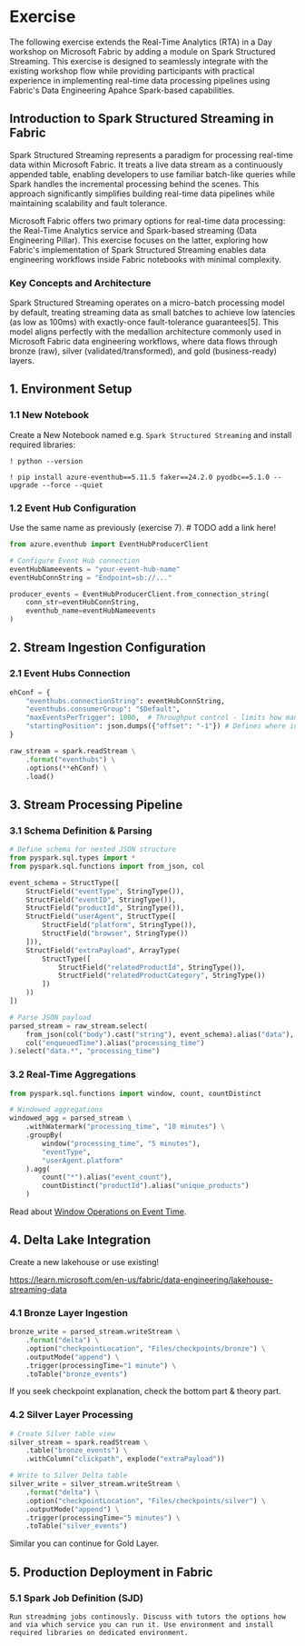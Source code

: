 # Exercise

The following exercise extends the Real-Time Analytics (RTA) in a Day workshop on Microsoft Fabric by adding a  module on Spark Structured Streaming. This exercise is designed to seamlessly integrate with the existing workshop flow while providing participants with practical experience in implementing real-time data processing pipelines using Fabric's Data Engineering Apahce Spark-based  capabilities.

## Introduction to Spark Structured Streaming in Fabric

Spark Structured Streaming represents a paradigm for processing real-time data within Microsoft Fabric. It treats a live data stream as a continuously appended table, enabling developers to use familiar batch-like queries while Spark handles the incremental processing behind the scenes. This approach significantly simplifies building real-time data pipelines while maintaining scalability and fault tolerance.

Microsoft Fabric offers two primary options for real-time data processing: the Real-Time Analytics service and Spark-based streaming (Data Engineering Pillar). This exercise focuses on the latter, exploring how Fabric's implementation of Spark Structured Streaming enables data engineering workflows inside Fabric notebooks with minimal complexity.

### Key Concepts and Architecture

Spark Structured Streaming operates on a micro-batch processing model by default, treating streaming data as small batches to achieve low latencies (as low as 100ms) with exactly-once fault-tolerance guarantees[5]. This model aligns perfectly with the medallion architecture commonly used in Microsoft Fabric data engineering workflows, where data flows through bronze (raw), silver (validated/transformed), and gold (business-ready) layers.

## 1. Environment Setup

### 1.1 New Notebook

Create a New Notebook named e.g. `Spark Structured Streaming` and install required libraries:

```shell
! python --version

! pip install azure-eventhub==5.11.5 faker==24.2.0 pyodbc==5.1.0 --upgrade --force --quiet
```

### 1.2 Event Hub Configuration

Use the same name as previously (exercise 7). # TODO add a link here!  

```python
from azure.eventhub import EventHubProducerClient

# Configure Event Hub connection
eventHubNameevents = "your-event-hub-name"
eventHubConnString = "Endpoint=sb://..."  

producer_events = EventHubProducerClient.from_connection_string(
    conn_str=eventHubConnString, 
    eventhub_name=eventHubNameevents
)
```

## 2. Stream Ingestion Configuration

### 2.1 Event Hubs Connection
```python
ehConf = {
    "eventhubs.connectionString": eventHubConnString,
    "eventhubs.consumerGroup": "$Default",
    "maxEventsPerTrigger": 1000,  # Throughput control - limits how many events Spark will read per trigger cycle, helping control throughput and avoid overwhelming your application.
    "startingPosition": json.dumps({"offset": "-1"}) # Defines where in the stream Spark starts reading. Here, "-1" means start from the earliest available event.
}

raw_stream = spark.readStream \
    .format("eventhubs") \
    .options(**ehConf) \
    .load()
```

## 3. Stream Processing Pipeline

### 3.1 Schema Definition & Parsing
```python
# Define schema for nested JSON structure
from pyspark.sql.types import *
from pyspark.sql.functions import from_json, col

event_schema = StructType([
    StructField("eventType", StringType()),
    StructField("eventID", StringType()),
    StructField("productId", StringType()),
    StructField("userAgent", StructType([
        StructField("platform", StringType()),
        StructField("browser", StringType())
    ])),
    StructField("extraPayload", ArrayType(
        StructType([
            StructField("relatedProductId", StringType()),
            StructField("relatedProductCategory", StringType())
        ])
    ))
])

# Parse JSON payload
parsed_stream = raw_stream.select(
    from_json(col("body").cast("string"), event_schema).alias("data"),
    col("enqueuedTime").alias("processing_time")
).select("data.*", "processing_time")
```

### 3.2 Real-Time Aggregations
```python
from pyspark.sql.functions import window, count, countDistinct

# Windowed aggregations
windowed_agg = parsed_stream \
    .withWatermark("processing_time", "10 minutes") \
    .groupBy(
        window("processing_time", "5 minutes"),
        "eventType",
        "userAgent.platform"
    ).agg(
        count("*").alias("event_count"),
        countDistinct("productId").alias("unique_products")
    )
```

Read about [Window Operations on Event Time](https://spark.apache.org/docs/latest/structured-streaming-programming-guide.html#window-operations-on-event-time).

## 4. Delta Lake Integration

Create a new lakehouse or use existing!

https://learn.microsoft.com/en-us/fabric/data-engineering/lakehouse-streaming-data


### 4.1 Bronze Layer Ingestion
```python
bronze_write = parsed_stream.writeStream \
    .format("delta") \
    .option("checkpointLocation", "Files/checkpoints/bronze") \
    .outputMode("append") \
    .trigger(processingTime="1 minute") \
    .toTable("bronze_events")
```
If you seek checkpoint explanation, check the bottom part & theory part.


### 4.2 Silver Layer Processing
```python
# Create Silver table view
silver_stream = spark.readStream \
    .table("bronze_events") \
    .withColumn("clickpath", explode("extraPayload"))

# Write to Silver Delta table
silver_write = silver_stream.writeStream \
    .format("delta") \
    .option("checkpointLocation", "Files/checkpoints/silver") \
    .outputMode("append") \
    .trigger(processingTime="5 minutes") \
    .toTable("silver_events")
```

Similar you can continue for Gold Layer. 

## 5. Production Deployment in Fabric

### 5.1 Spark Job Definition (SJD)

    Run streadming jobs continously. Discuss with tutors the options how and via which service you can run it. Use environment and install required libraries on dedicated environment. 
